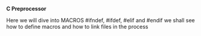 **C Preprocessor**

Here we will dive into 
	MACROS
	#ifndef, #ifdef, #elif and #endif
we shall see how to define macros and how to link files in the process
